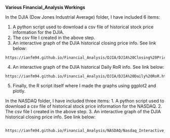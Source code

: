 **Various Financial_Analysis Workings**

  In the DJIA (Dow Jones Industrial Average) folder, I have included 6 items:
   1. A python script used to download a csv file of historical stock price information for the DJIA.
   2. The csv file I created in the above step.
   3. An interactive graph of the DJIA historical closing price info. See link below:
  
    https://ianfm94.github.io/Financial_Analysis/DJIA/DJIA%20Closing%20Price.html
  
   4. An interactive graph of the DJIA historical Daily RoR info. See link below:
  
    https://ianfm94.github.io/Financial_Analysis/DJIA/DJIA%20Daily%20RoR.html
  
   5. Finally, the R script itself where I made the graphs using ggplot2 and plotly.
  
  In the NASDAQ folder, I have included three items:
    1. A python script used to download a csv file of historical stock price information for the NASDAQ.
    2. The csv file I created in the above step.
    3. An interactive graph of the DJIA historical closing price info. See link below:
    
      https://ianfm94.github.io/Financial_Analysis/NASDAQ/Nasdaq_Interactive_Graph.html
